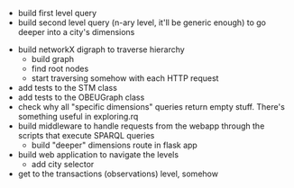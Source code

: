 + build first level query
+ build second level query (n-ary level, it'll be generic enough) to go deeper
  into a city's dimensions
- build networkX digraph to traverse hierarchy
    + build graph
    + find root nodes
    - start traversing somehow with each HTTP request
- add tests to the STM class
- add tests to the OBEUGraph class
- check why all "specific dimensions" queries return empty stuff. There's
  something useful in exploring.rq
- build middleware to handle requests from the webapp through the scripts that
  execute SPARQL queries
    + build "deeper" dimensions route in flask app
- build web application to navigate the levels
    - add city selector
- get to the transactions (observations) level, somehow
